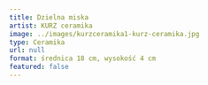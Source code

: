 ```yaml
---
title: Dzielna miska
artist: KURZ ceramika
image: ../images/kurzceramika1-kurz-ceramika.jpg
type: Ceramika
url: null
format: średnica 18 cm, wysokość 4 cm
featured: false
---
```

